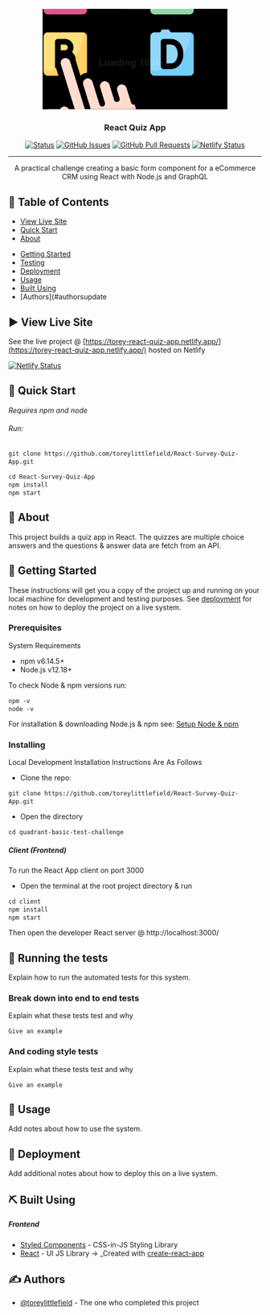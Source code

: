 <p align="center">
  <a href="https://github.com/toreylittlefield/React-Survey-Quiz-App/blob/master/files/React-Quiz-App-Screenshot.png" rel="noopener">
 <img height=200px src="https://raw.githubusercontent.com/toreylittlefield/React-Survey-Quiz-App/master/files/React-Quiz-App-Screenshot.png" alt="Project logo"></a>
</p>

<h3 align="center">React Quiz App</h3>

<div align="center">

[![Status](https://img.shields.io/badge/status-active-success.svg)]()
[![GitHub Issues](https://img.shields.io/github/issues/toreylittlefield/React-Survey-Quiz-App.svg)](https://github.com/toreylittlefield/React-Survey-Quiz-App/issues)
[![GitHub Pull Requests](https://img.shields.io/github/issues-pr/toreylittlefield/React-Survey-Quiz-App.svg)](https://github.com/toreylittlefield/React-Survey-Quiz-App/pulls)
[![Netlify Status](https://api.netlify.com/api/v1/badges/75d4747b-85ce-4fa7-8ba5-769a47fac224/deploy-status)](https://app.netlify.com/sites/quadrant-basic-test/deploys)

</div>

---

<p align="center"> A practical challenge creating a basic form component for a eCommerce CRM using React with Node.js and GraphQL
    <br>
</p>

## 📝 Table of Contents

- [View Live Site](#live-site)
- [Quick Start](#quick-start)
- [About](#about)
<!-- - [System Architecture](#architecture)
- [File Structure](#file-structure) -->
- [Getting Started](#getting_started)
- [Testing](#tests)
- [Deployment](#deployment)
- [Usage](#usage)
- [Built Using](#built_using)
- [Authors](#authorsupdate
  <!-- - [Acknowledgments](#acknowledgement) -->
    <!-- - [TODO](../TODO.md) -->
    <!-- - [Contributing](../CONTRIBUTING.md) -->

## ▶️ View Live Site <a name = "live-site"></a>

See the live project @ [https://torey-react-quiz-app.netlify.app/](https://torey-react-quiz-app.netlify.app/) hosted on Netlify

[![Netlify Status](https://api.netlify.com/api/v1/badges/ce8525ea-dcd9-4770-8bcd-df526ac6db5a/deploy-status)](https://app.netlify.com/sites/torey-react-quiz-app/deploys)

## 💨 Quick Start <a name = "quick-start"></a>

_Requires npm and node_

###### Run:

```
git clone https://github.com/toreylittlefield/React-Survey-Quiz-App.git
```

```
cd React-Survey-Quiz-App
npm install
npm start
```

## 🧐 About <a name = "about"></a>

This project builds a quiz app in React. The quizzes are multiple choice answers and the questions & answer data are fetch from an API.

<!-- ## 📁 File Structure <a name = "file-structure"></a> -->

<!-- #### Frontend

```
├ client/
├── src/
| ├── components/
| | ├── Buttons/...
| | ├── ImageLoader/...
| | ├── Inputs/...
| | ├── Navs/...
| | └── index.js // <- All Styled Components
| |
| ├── utils/
| |  └── ... <- All Utilities
| |
| ├── ui/
| | ├── globalstyles.js <- For Global themeing
| | └── ...
| |
| ├── screens/
| |  └── MainPage.js <- Only Page View
| |
| ├── Apollo/ <-- Apollo GraphQL Services
| | ├── queries.js
| | └── mutations.js
| |
| ├── assets/ <-- Icons/Images
| | ├── images/...
| | └── icons/...
| |
| └── __tests__/ <- Our Client Tests
|  ├── ...test.js
|  └── App.test.js
|
├── App.js <- React App & Apollo Client Instance
└── public/
  └── index.html
``` -->

## 🏁 Getting Started <a name = "getting_started"></a>

These instructions will get you a copy of the project up and running on your local machine for development and testing purposes. See [deployment](#deployment) for notes on how to deploy the project on a live system.

### Prerequisites

System Requirements

- npm v6.14.5+
- Node.js v12.18+

To check Node & npm versions run:

```
npm -v
node -v
```

For installation & downloading Node.js & npm see:
[Setup Node & npm](https://docs.npmjs.com/downloading-and-installing-node-js-and-npm)

### Installing

Local Development Installation Instructions Are As Follows

- Clone the repo:

```
git clone https://github.com/toreylittlefield/React-Survey-Quiz-App.git
```

- Open the directory

```
cd quadrant-basic-test-challenge
```

##### Client (Frontend)

To run the React App client on port 3000

- Open the terminal at the root project directory & run

```
cd client
npm install
npm start
```

Then open the developer React server @ http://localhost:3000/

## 🔧 Running the tests <a name = "tests"></a>

Explain how to run the automated tests for this system.

### Break down into end to end tests

Explain what these tests test and why

```
Give an example
```

### And coding style tests

Explain what these tests test and why

```
Give an example
```

## 🎈 Usage <a name="usage"></a>

Add notes about how to use the system.

## 🚀 Deployment <a name = "deployment"></a>

Add additional notes about how to deploy this on a live system.

## ⛏️ Built Using <a name = "built_using"></a>

##### Frontend

- [Styled Components](https://styled-components.com/) - CSS-in-JS Styling Library
- [React](https://reactjs.org/) - UI JS Library -> \_Created with [create-react-app](https://github.com/facebookincubator/create-react-app)
<!-- - [Material UI](https://material-ui.com/) - React Component Library -->

## ✍️ Authors <a name = "authors"></a>

- [@toreylittlefield](https://github.com/toreylittlefield) - The one who completed this project

<!-- See also the list of [contributors](https://github.com/toreylittlefield/React-Survey-Quiz-App/contributors) who participated in this project. -->

<!-- ## 🎉 Acknowledgements <a name = "acknowledgement"></a>

-  -->
<!-- - Hat tip to anyone whose code was used
- Inspiration
- References -->
